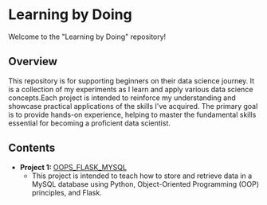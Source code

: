 # Learning by Doing

Welcome to the "Learning by Doing" repository!

## Overview


This repository is for supporting beginners on their data science journey. It is a collection of my experiments  as I learn and apply various data science concepts.Each project is intended to reinforce my understanding and showcase practical applications of the skills I've acquired. The primary goal is to provide hands-on experience, helping to master the fundamental skills essential for becoming a proficient data scientist.

## Contents

- **Project 1:** [OOPS_FLASK_MYSQL]([https://github.com/Ambily313/LearningByDoing/tree/main/OOPS_FLASK_MYSQL])
  - This project is intended to teach how to store and retrieve data in a MySQL database using Python, Object-Oriented Programming (OOP) principles, and Flask.





    
